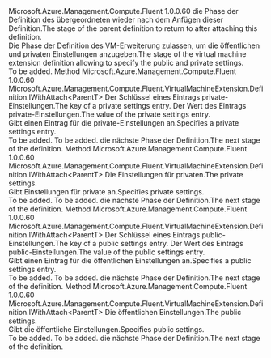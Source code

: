 <Type Name="IWithSettings&lt;ParentT&gt;" FullName="Microsoft.Azure.Management.Compute.Fluent.VirtualMachineExtension.Definition.IWithSettings&lt;ParentT&gt;">
  <TypeSignature Language="C#" Value="public interface IWithSettings&lt;ParentT&gt;" />
  <TypeSignature Language="ILAsm" Value=".class public interface auto ansi abstract IWithSettings`1&lt;ParentT&gt;" />
  <TypeSignature Language="DocId" Value="T:Microsoft.Azure.Management.Compute.Fluent.VirtualMachineExtension.Definition.IWithSettings`1" />
  <TypeSignature Language="VB.NET" Value="Public Interface IWithSettings(Of ParentT)" />
  <TypeSignature Language="F#" Value="type IWithSettings&lt;'ParentT&gt; = interface" />
  <AssemblyInfo>
    <AssemblyName>Microsoft.Azure.Management.Compute.Fluent</AssemblyName>
    <AssemblyVersion>1.0.0.60</AssemblyVersion>
  </AssemblyInfo>
  <TypeParameters>
    <TypeParameter Name="ParentT" />
  </TypeParameters>
  <Interfaces />
  <Docs>
    <typeparam name="ParentT"><span data-ttu-id="f3685-101">die Phase der Definition des übergeordneten wieder nach dem Anfügen dieser Definition.</span><span class="sxs-lookup"><span data-stu-id="f3685-101">The stage of the parent definition to return to after attaching this definition.</span></span></typeparam>
    <summary>
            <span data-ttu-id="f3685-102">Die Phase der Definition des VM-Erweiterung zulassen, um die öffentlichen und privaten Einstellungen anzugeben.</span><span class="sxs-lookup"><span data-stu-id="f3685-102">The stage of the virtual machine extension definition allowing to specify the public and private settings.</span></span>
            </summary>
    <remarks>To be added.</remarks>
  </Docs>
  <Members>
    <Member MemberName="WithProtectedSetting">
      <MemberSignature Language="C#" Value="public Microsoft.Azure.Management.Compute.Fluent.VirtualMachineExtension.Definition.IWithAttach&lt;ParentT&gt; WithProtectedSetting (string key, object value);" />
      <MemberSignature Language="ILAsm" Value=".method public hidebysig newslot virtual instance class Microsoft.Azure.Management.Compute.Fluent.VirtualMachineExtension.Definition.IWithAttach`1&lt;!ParentT&gt; WithProtectedSetting(string key, object value) cil managed" />
      <MemberSignature Language="DocId" Value="M:Microsoft.Azure.Management.Compute.Fluent.VirtualMachineExtension.Definition.IWithSettings`1.WithProtectedSetting(System.String,System.Object)" />
      <MemberSignature Language="VB.NET" Value="Public Function WithProtectedSetting (key As String, value As Object) As IWithAttach(Of ParentT)" />
      <MemberSignature Language="F#" Value="abstract member WithProtectedSetting : string * obj -&gt; Microsoft.Azure.Management.Compute.Fluent.VirtualMachineExtension.Definition.IWithAttach&lt;'ParentT&gt;" Usage="iWithSettings.WithProtectedSetting (key, value)" />
      <MemberType>Method</MemberType>
      <AssemblyInfo>
        <AssemblyName>Microsoft.Azure.Management.Compute.Fluent</AssemblyName>
        <AssemblyVersion>1.0.0.60</AssemblyVersion>
      </AssemblyInfo>
      <ReturnValue>
        <ReturnType>Microsoft.Azure.Management.Compute.Fluent.VirtualMachineExtension.Definition.IWithAttach&lt;ParentT&gt;</ReturnType>
      </ReturnValue>
      <Parameters>
        <Parameter Name="key" Type="System.String" />
        <Parameter Name="value" Type="System.Object" />
      </Parameters>
      <Docs>
        <param name="key"><span data-ttu-id="f3685-103">Der Schlüssel eines Eintrags private-Einstellungen.</span><span class="sxs-lookup"><span data-stu-id="f3685-103">The key of a private settings entry.</span></span></param>
        <param name="value"><span data-ttu-id="f3685-104">Der Wert des Eintrags private-Einstellungen.</span><span class="sxs-lookup"><span data-stu-id="f3685-104">The value of the private settings entry.</span></span></param>
        <summary>
            <span data-ttu-id="f3685-105">Gibt einen Eintrag für die private-Einstellungen an.</span><span class="sxs-lookup"><span data-stu-id="f3685-105">Specifies a private settings entry.</span></span>
            </summary>
        <returns>To be added.</returns>
        <remarks>To be added.</remarks>
        <return><span data-ttu-id="f3685-106">die nächste Phase der Definition.</span><span class="sxs-lookup"><span data-stu-id="f3685-106">The next stage of the definition.</span></span></return>
      </Docs>
    </Member>
    <Member MemberName="WithProtectedSettings">
      <MemberSignature Language="C#" Value="public Microsoft.Azure.Management.Compute.Fluent.VirtualMachineExtension.Definition.IWithAttach&lt;ParentT&gt; WithProtectedSettings (System.Collections.Generic.IDictionary&lt;string,object&gt; settings);" />
      <MemberSignature Language="ILAsm" Value=".method public hidebysig newslot virtual instance class Microsoft.Azure.Management.Compute.Fluent.VirtualMachineExtension.Definition.IWithAttach`1&lt;!ParentT&gt; WithProtectedSettings(class System.Collections.Generic.IDictionary`2&lt;string, object&gt; settings) cil managed" />
      <MemberSignature Language="DocId" Value="M:Microsoft.Azure.Management.Compute.Fluent.VirtualMachineExtension.Definition.IWithSettings`1.WithProtectedSettings(System.Collections.Generic.IDictionary{System.String,System.Object})" />
      <MemberSignature Language="VB.NET" Value="Public Function WithProtectedSettings (settings As IDictionary(Of String, Object)) As IWithAttach(Of ParentT)" />
      <MemberSignature Language="F#" Value="abstract member WithProtectedSettings : System.Collections.Generic.IDictionary&lt;string, obj&gt; -&gt; Microsoft.Azure.Management.Compute.Fluent.VirtualMachineExtension.Definition.IWithAttach&lt;'ParentT&gt;" Usage="iWithSettings.WithProtectedSettings settings" />
      <MemberType>Method</MemberType>
      <AssemblyInfo>
        <AssemblyName>Microsoft.Azure.Management.Compute.Fluent</AssemblyName>
        <AssemblyVersion>1.0.0.60</AssemblyVersion>
      </AssemblyInfo>
      <ReturnValue>
        <ReturnType>Microsoft.Azure.Management.Compute.Fluent.VirtualMachineExtension.Definition.IWithAttach&lt;ParentT&gt;</ReturnType>
      </ReturnValue>
      <Parameters>
        <Parameter Name="settings" Type="System.Collections.Generic.IDictionary&lt;System.String,System.Object&gt;" />
      </Parameters>
      <Docs>
        <param name="settings"><span data-ttu-id="f3685-107">Die Einstellungen für privaten.</span><span class="sxs-lookup"><span data-stu-id="f3685-107">The private settings.</span></span></param>
        <summary>
            <span data-ttu-id="f3685-108">Gibt Einstellungen für private an.</span><span class="sxs-lookup"><span data-stu-id="f3685-108">Specifies private settings.</span></span>
            </summary>
        <returns>To be added.</returns>
        <remarks>To be added.</remarks>
        <return><span data-ttu-id="f3685-109">die nächste Phase der Definition.</span><span class="sxs-lookup"><span data-stu-id="f3685-109">The next stage of the definition.</span></span></return>
      </Docs>
    </Member>
    <Member MemberName="WithPublicSetting">
      <MemberSignature Language="C#" Value="public Microsoft.Azure.Management.Compute.Fluent.VirtualMachineExtension.Definition.IWithAttach&lt;ParentT&gt; WithPublicSetting (string key, object value);" />
      <MemberSignature Language="ILAsm" Value=".method public hidebysig newslot virtual instance class Microsoft.Azure.Management.Compute.Fluent.VirtualMachineExtension.Definition.IWithAttach`1&lt;!ParentT&gt; WithPublicSetting(string key, object value) cil managed" />
      <MemberSignature Language="DocId" Value="M:Microsoft.Azure.Management.Compute.Fluent.VirtualMachineExtension.Definition.IWithSettings`1.WithPublicSetting(System.String,System.Object)" />
      <MemberSignature Language="VB.NET" Value="Public Function WithPublicSetting (key As String, value As Object) As IWithAttach(Of ParentT)" />
      <MemberSignature Language="F#" Value="abstract member WithPublicSetting : string * obj -&gt; Microsoft.Azure.Management.Compute.Fluent.VirtualMachineExtension.Definition.IWithAttach&lt;'ParentT&gt;" Usage="iWithSettings.WithPublicSetting (key, value)" />
      <MemberType>Method</MemberType>
      <AssemblyInfo>
        <AssemblyName>Microsoft.Azure.Management.Compute.Fluent</AssemblyName>
        <AssemblyVersion>1.0.0.60</AssemblyVersion>
      </AssemblyInfo>
      <ReturnValue>
        <ReturnType>Microsoft.Azure.Management.Compute.Fluent.VirtualMachineExtension.Definition.IWithAttach&lt;ParentT&gt;</ReturnType>
      </ReturnValue>
      <Parameters>
        <Parameter Name="key" Type="System.String" />
        <Parameter Name="value" Type="System.Object" />
      </Parameters>
      <Docs>
        <param name="key"><span data-ttu-id="f3685-110">Der Schlüssel eines Eintrags public-Einstellungen.</span><span class="sxs-lookup"><span data-stu-id="f3685-110">The key of a public settings entry.</span></span></param>
        <param name="value"><span data-ttu-id="f3685-111">Der Wert des Eintrags public-Einstellungen.</span><span class="sxs-lookup"><span data-stu-id="f3685-111">The value of the public settings entry.</span></span></param>
        <summary>
            <span data-ttu-id="f3685-112">Gibt einen Eintrag für die öffentlichen Einstellungen an.</span><span class="sxs-lookup"><span data-stu-id="f3685-112">Specifies a public settings entry.</span></span>
            </summary>
        <returns>To be added.</returns>
        <remarks>To be added.</remarks>
        <return><span data-ttu-id="f3685-113">die nächste Phase der Definition.</span><span class="sxs-lookup"><span data-stu-id="f3685-113">The next stage of the definition.</span></span></return>
      </Docs>
    </Member>
    <Member MemberName="WithPublicSettings">
      <MemberSignature Language="C#" Value="public Microsoft.Azure.Management.Compute.Fluent.VirtualMachineExtension.Definition.IWithAttach&lt;ParentT&gt; WithPublicSettings (System.Collections.Generic.IDictionary&lt;string,object&gt; settings);" />
      <MemberSignature Language="ILAsm" Value=".method public hidebysig newslot virtual instance class Microsoft.Azure.Management.Compute.Fluent.VirtualMachineExtension.Definition.IWithAttach`1&lt;!ParentT&gt; WithPublicSettings(class System.Collections.Generic.IDictionary`2&lt;string, object&gt; settings) cil managed" />
      <MemberSignature Language="DocId" Value="M:Microsoft.Azure.Management.Compute.Fluent.VirtualMachineExtension.Definition.IWithSettings`1.WithPublicSettings(System.Collections.Generic.IDictionary{System.String,System.Object})" />
      <MemberSignature Language="VB.NET" Value="Public Function WithPublicSettings (settings As IDictionary(Of String, Object)) As IWithAttach(Of ParentT)" />
      <MemberSignature Language="F#" Value="abstract member WithPublicSettings : System.Collections.Generic.IDictionary&lt;string, obj&gt; -&gt; Microsoft.Azure.Management.Compute.Fluent.VirtualMachineExtension.Definition.IWithAttach&lt;'ParentT&gt;" Usage="iWithSettings.WithPublicSettings settings" />
      <MemberType>Method</MemberType>
      <AssemblyInfo>
        <AssemblyName>Microsoft.Azure.Management.Compute.Fluent</AssemblyName>
        <AssemblyVersion>1.0.0.60</AssemblyVersion>
      </AssemblyInfo>
      <ReturnValue>
        <ReturnType>Microsoft.Azure.Management.Compute.Fluent.VirtualMachineExtension.Definition.IWithAttach&lt;ParentT&gt;</ReturnType>
      </ReturnValue>
      <Parameters>
        <Parameter Name="settings" Type="System.Collections.Generic.IDictionary&lt;System.String,System.Object&gt;" />
      </Parameters>
      <Docs>
        <param name="settings"><span data-ttu-id="f3685-114">Die öffentlichen Einstellungen.</span><span class="sxs-lookup"><span data-stu-id="f3685-114">The public settings.</span></span></param>
        <summary>
            <span data-ttu-id="f3685-115">Gibt die öffentliche Einstellungen.</span><span class="sxs-lookup"><span data-stu-id="f3685-115">Specifies public settings.</span></span>
            </summary>
        <returns>To be added.</returns>
        <remarks>To be added.</remarks>
        <return><span data-ttu-id="f3685-116">die nächste Phase der Definition.</span><span class="sxs-lookup"><span data-stu-id="f3685-116">The next stage of the definition.</span></span></return>
      </Docs>
    </Member>
  </Members>
</Type>